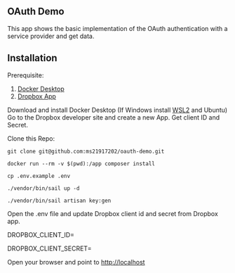 ## OAuth Demo

This app shows the basic implementation of the OAuth authentication with a service provider and get data.

## Installation

Prerequisite:

1. [Docker Desktop](https://www.docker.com/products/docker-desktop)
2. [Dropbox App](https://www.dropbox.com/developers/apps?_tk=pilot_lp&_ad=topbar4&_camp=myapps)

Download and install Docker Desktop (If Windows install [WSL2](https://docs.microsoft.com/en-us/windows/wsl/install-win10) and Ubuntu)
Go to the Dropbox developer site and create a new App. Get client ID and Secret.

Clone this Repo:

``git clone git@github.com:ms21917202/oauth-demo.git``

``docker run --rm -v $(pwd):/app composer install``

``cp .env.example .env``

``./vendor/bin/sail up -d``

``./vendor/bin/sail artisan key:gen``

Open the .env file and update Dropbox client id and secret from Dropbox app.

DROPBOX_CLIENT_ID=

DROPBOX_CLIENT_SECRET=

Open your browser and point to [http://localhost](http://localhost)
